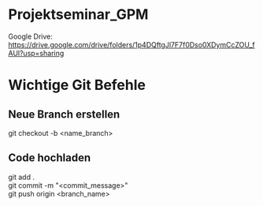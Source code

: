 # Projektseminar_GPM

Google Drive: https://drive.google.com/drive/folders/1p4DQftgJl7F7f0Dso0XDymCcZOU_fAUl?usp=sharing

# Wichtige Git Befehle
## Neue Branch erstellen 
git checkout -b <name_branch> <br>
## Code hochladen 
git add . <br>
git commit -m "<commit_message>"<br>
git push origin <branch_name> <br>
